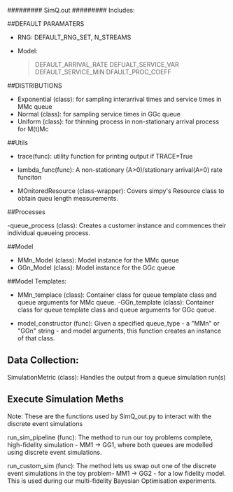 #########
SimQ.out 
#########
Includes:

##DEFAULT PARAMATERS

- RNG: DEFAULT_RNG_SET, N_STREAMS

- Model:
	>DEFAULT_ARRIVAL_RATE
	>DEFUALT_SERVICE_VAR
	>DEFAULT_SERVICE_MIN
	>DFAULT_PROC_COEFF


##DISTRIBUTIONS

- Exponential (class): for sampling interarrival times and service times in MMc queue
- Normal (class): for sampling service times in GGc queue
- Uniform (class): for thinning process in non-stationary arrival process for M(t)Mc

##Utils

- trace(func): utility function for printing output if TRACE=True

- lambda_func(func): A non-stationary (A>0)/stationary arrival(A=0) rate funciton

- MOnitoredResource (class-wrapper): Covers simpy's Resource class to obtain queu length measurements. 

##Processes

-queue_process (class): Creates a customer instance and commences their individual queueing process. 

##Model

- MMn_Model (class): Model instance for the MMc queue
- GGn_Model (class): Model instance for the GGc queue

##Model Templates:

- MMn_templace (class): Container class for queue template class and queue arguments for MMc queue.
-GGn_template (class): Container class for queue template class and queue arguments for GGc queue.

- model_constructor (func): Given a specified queue_type - a "MMn" or "GGn" string - and model arguments, this function creates an
instance of that class.

## Data Collection:

SimulationMetric (class): Handles the output from a queue simulation run(s)

## Execute Simulation Meths

Note: These are the functions used by SimQ_out.py to interact with the discrete event simulations

run_sim_pipeline (func): The method to run our toy problems complete, high-fidelity simulation - MM1 -> GG1, where both queues are modelled using discrete 
event simulations. 

run_custom_sim (func): The method lets us swap out one of the discrete event simulations in the toy problem- MM1 -> GG2 - for a low fidelity model. This 
is used during our multi-fidelity Bayesian Optimisation experiments. 

